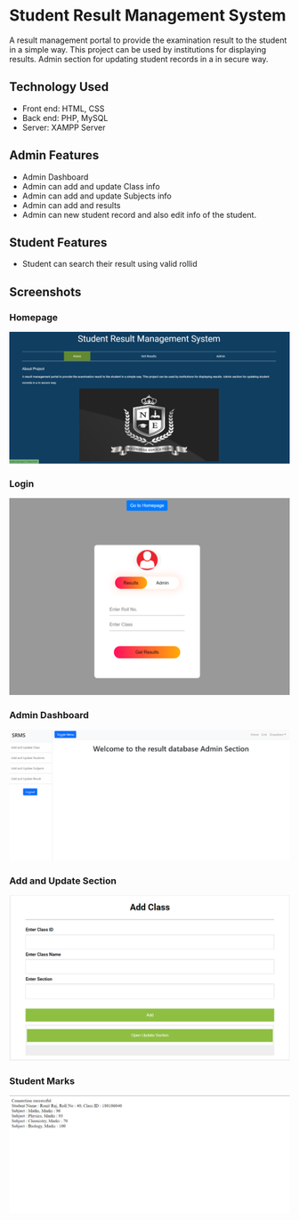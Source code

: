 #  Student Result Management System

A result management portal to provide the examination result to the student in a simple way. This project can be used by institutions for displaying results. Admin section for updating student records in a in secure way.

## Technology Used

- Front end: HTML, CSS <br/>
- Back end: PHP, MySQL  <br/>
- Server: XAMPP Server

## Admin Features

- Admin Dashboard <br/>
- Admin can add and update Class info <br/>
- Admin can add and update Subjects info <br/>
- Admin can add and results  <br/>
- Admin can new student record and also edit info of the student.  <br/>

## Student Features

- Student can search their result using valid rollid <br/>

## Screenshots

### Homepage 
<img src="pics/homepage.png">

### Login 
<img src="pics/login.png">

### Admin Dashboard 
<img src="pics/admin.png">

### Add and Update Section
<img src="pics/add.png">

### Student Marks 
<img src="pics/marks.png">

 

 

 

 


 

